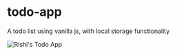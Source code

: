 # todo-app
A todo list using vanilla js, with local storage functionality

![Rishi's Todo App](https://user-images.githubusercontent.com/92614895/158919139-9f9a5dc6-5a86-41ff-89e2-4f3817ba57f9.gif)
